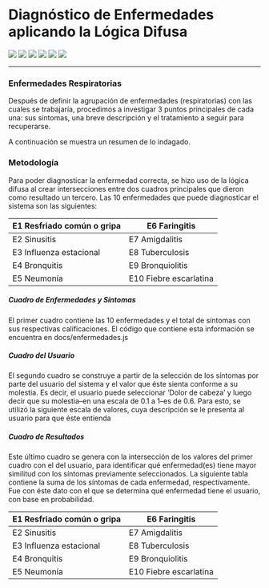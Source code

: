 # Diagnóstico de Enfermedades aplicando la Lógica Difusa

![](https://img.shields.io/badge/version-1.0.0-green.svg) ![](https://img.shields.io/badge/date-Dec_2018-blue.svg) ![](https://img.shields.io/badge/Node-8.11.2-green.svg) ![](https://img.shields.io/badge/type-School_project-yellow.svg)
![](https://img.shields.io/badge/topic-IA-green.svg) ![](https://img.shields.io/badge/topic-fuzzy_logic-blue.svg)

***

### Enfermedades Respiratorias
Después de definir la agrupación de enfermedades (respiratorias) con las cuales se trabajaría, procedimos a
investigar 3 puntos principales de cada una: sus síntomas, una breve descripción y el tratamiento a seguir
para recuperarse.

A continuación se muestra un resumen de lo indagado.

### Metodología
Para poder diagnosticar la enfermedad correcta, se hizo uso de la lógica difusa al crear intersecciones entre dos cuadros principales que dieron como resultado un tercero. Las 10 enfermedades que puede diagnosticar el sistema son las siguientes:

| E1 Resfriado común o gripa | E6 Faringitis          |
|----------------------------|------------------------|
| E2 Sinusitis               | E7 Amigdalitis         |
| E3 Influenza estacional    | E8 Tuberculosis        |
| E4 Bronquitis              | E9 Bronquiolitis       |
| E5 Neumonía                | E10 Fiebre escarlatina |

##### Cuadro de Enfermedades y Síntomas
El primer cuadro contiene las 10 enfermedades y el total de síntomas con sus respectivas calificaciones. El código que contiene esta información se encuentra en docs/enfermedades.js

##### Cuadro del Usuario
El segundo cuadro se construye a partir de la selección de los síntomas por parte del usuario del sistema y el valor que éste sienta conforme a su molestia. Es decir, el usuario puede seleccionar ‘Dolor de cabeza’ y luego decir que su molestia–en una escala de 0.1 a 1–es de 0.6. 
Para esto, se utilizó la siguiente escala de valores, cuya descripción se le presenta al usuario para que éste entienda

##### Cuadro de Resultados
Este último cuadro se genera con la intersección de los valores del primer cuadro con el del usuario, para identificar qué enfermedad(es) tiene mayor similitud con los síntomas previamente seleccionados.
La siguiente tabla contiene la suma de los síntomas de cada enfermedad, respectivamente. Fue con éste dato con el que se determina qué enfermedad tiene el usuario, con base en probabilidad.

| E1 Resfriado común o gripa | E6 Faringitis          |
|----------------------------|------------------------|
| E2 Sinusitis               | E7 Amigdalitis         |
| E3 Influenza estacional    | E8 Tuberculosis        |
| E4 Bronquitis              | E9 Bronquiolitis       |
| E5 Neumonía                | E10 Fiebre escarlatina |